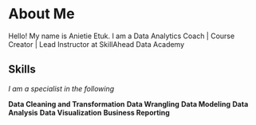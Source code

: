 # About Me
Hello! My name is Anietie Etuk. I am a Data Analytics Coach | Course Creator | Lead Instructor at SkillAhead Data Academy

## Skills
*I am a specialist in the following*

**Data Cleaning and Transformation**
**Data Wrangling**
**Data Modeling**
**Data Analysis**
**Data Visualization**
**Business Reporting**

